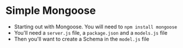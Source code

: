 # Simple Mongoose 

- Starting out with Mongoose. You will need to `npm install mongoose`
- You'll need a `server.js` file, a `package.json` and a `models.js` file
- Then you'll want to create a Schema in the `model.js` file